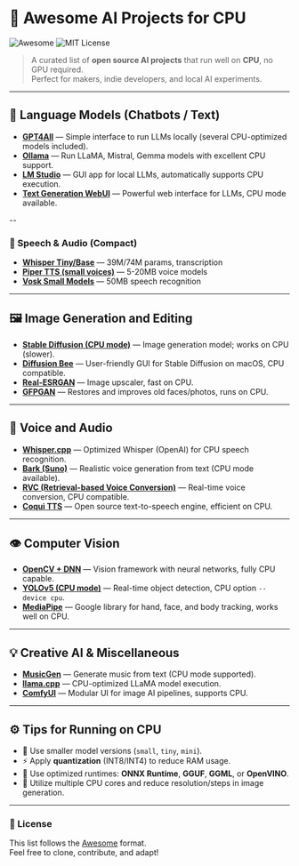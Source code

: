 # 🧠 Awesome AI Projects for CPU
![Awesome](https://awesome.re/badge.svg) ![MIT License](https://img.shields.io/badge/license-MIT-brightgreen)
> A curated list of **open source AI projects** that run well on **CPU**, no GPU required.  
> Perfect for makers, indie developers, and local AI experiments.

---

## 🧠 Language Models (Chatbots / Text)

- [**GPT4All**](https://github.com/nomic-ai/gpt4all) — Simple interface to run LLMs locally (several CPU-optimized models included).  
- [**Ollama**](https://github.com/ollama/ollama) — Run LLaMA, Mistral, Gemma models with excellent CPU support.  
- [**LM Studio**](https://lmstudio.ai/) — GUI app for local LLMs, automatically supports CPU execution.  
- [**Text Generation WebUI**](https://github.com/oobabooga/text-generation-webui) — Powerful web interface for LLMs, CPU mode available.

--

### 🎤 Speech & Audio (Compact)
- **[Whisper Tiny/Base](https://huggingface.co/openai/whisper-tiny)** — 39M/74M params, transcription
- **[Piper TTS (small voices)](https://github.com/rhasspy/piper)** — 5-20MB voice models
- **[Vosk Small Models](https://alphacephei.com/vosk/models)** — 50MB speech recognition

---

## 🖼️ Image Generation and Editing

- [**Stable Diffusion (CPU mode)**](https://github.com/CompVis/stable-diffusion) — Image generation model; works on CPU (slower).  
- [**Diffusion Bee**](https://diffusionbee.com/) — User-friendly GUI for Stable Diffusion on macOS, CPU compatible.  
- [**Real-ESRGAN**](https://github.com/xinntao/Real-ESRGAN) — Image upscaler, fast on CPU.  
- [**GFPGAN**](https://github.com/TencentARC/GFPGAN) — Restores and improves old faces/photos, runs on CPU.  

---

## 🎤 Voice and Audio

- [**Whisper.cpp**](https://github.com/ggerganov/whisper.cpp) — Optimized Whisper (OpenAI) for CPU speech recognition.  
- [**Bark (Suno)**](https://github.com/suno-ai/bark) — Realistic voice generation from text (CPU mode available).  
- [**RVC (Retrieval-based Voice Conversion)**](https://github.com/RVC-Project/Retrieval-based-Voice-Conversion-WebUI) — Real-time voice conversion, CPU compatible.  
- [**Coqui TTS**](https://github.com/coqui-ai/TTS) — Open source text-to-speech engine, efficient on CPU.  

---

## 👁️ Computer Vision

- [**OpenCV + DNN**](https://github.com/opencv/opencv) — Vision framework with neural networks, fully CPU capable.  
- [**YOLOv5 (CPU mode)**](https://github.com/ultralytics/yolov5) — Real-time object detection, CPU option `--device cpu`.  
- [**MediaPipe**](https://github.com/google/mediapipe) — Google library for hand, face, and body tracking, works well on CPU.  

---

## 💡 Creative AI & Miscellaneous

- [**MusicGen**](https://github.com/facebookresearch/audiocraft) — Generate music from text (CPU mode supported).  
- [**llama.cpp**](https://github.com/ggerganov/llama.cpp) — CPU-optimized LLaMA model execution.  
- [**ComfyUI**](https://github.com/comfyanonymous/ComfyUI) — Modular UI for image AI pipelines, supports CPU.  

---

## ⚙️ Tips for Running on CPU

- 🔧 Use smaller model versions (`small`, `tiny`, `mini`).  
- ⚡ Apply **quantization** (INT8/INT4) to reduce RAM usage.  
- 🧩 Use optimized runtimes: **ONNX Runtime**, **GGUF**, **GGML**, or **OpenVINO**.  
- 🚀 Utilize multiple CPU cores and reduce resolution/steps in image generation.  

---

### 📜 License
This list follows the [Awesome](https://github.com/sindresorhus/awesome) format.  
Feel free to clone, contribute, and adapt!